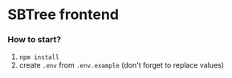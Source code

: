# SBTree frontend

### How to start?

1. `npm install`
2. create `.env` from `.env.example` (don't forget to replace values)

